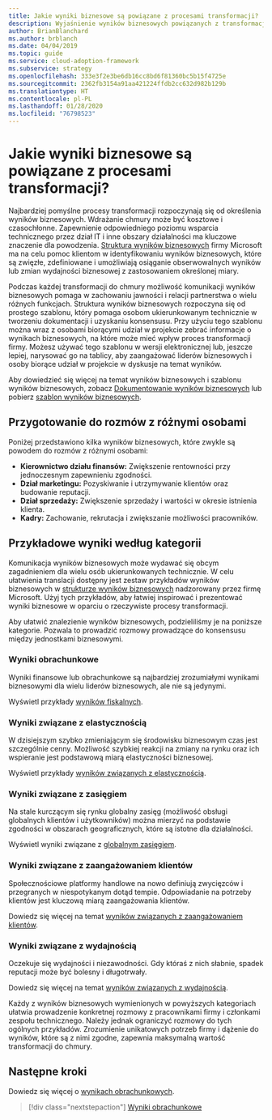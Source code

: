 ```yaml
---
title: Jakie wyniki biznesowe są powiązane z procesami transformacji?
description: Wyjaśnienie wyników biznesowych powiązanych z transformacjami do chmury.
author: BrianBlanchard
ms.author: brblanch
ms.date: 04/04/2019
ms.topic: guide
ms.service: cloud-adoption-framework
ms.subservice: strategy
ms.openlocfilehash: 333e3f2e3be6db16cc8bd6f81360bc5b15f4725e
ms.sourcegitcommit: 2362fb3154a91aa421224ffdb2cc632d982b129b
ms.translationtype: HT
ms.contentlocale: pl-PL
ms.lasthandoff: 01/28/2020
ms.locfileid: "76798523"
---
```

<!-- markdownlint-disable MD026 -->

# <a name="what-business-outcomes-are-associated-with-transformation-journeys"></a>Jakie wyniki biznesowe są powiązane z procesami transformacji?

Najbardziej pomyślne procesy transformacji rozpoczynają się od określenia wyników biznesowych. Wdrażanie chmury może być kosztowe i czasochłonne. Zapewnienie odpowiedniego poziomu wsparcia technicznego przez dział IT i inne obszary działalności ma kluczowe znaczenie dla powodzenia. [Struktura wyników biznesowych](../index.md) firmy Microsoft ma na celu pomoc klientom w identyfikowaniu wyników biznesowych, które są zwięzłe, zdefiniowane i umożliwiają osiąganie obserwowalnych wyników lub zmian wydajności biznesowej z zastosowaniem określonej miary.

Podczas każdej transformacji do chmury możliwość komunikacji wyników biznesowych pomaga w zachowaniu jawności i relacji partnerstwa o wielu różnych funkcjach. Struktura wyników biznesowych rozpoczyna się od prostego szablonu, który pomaga osobom ukierunkowanym technicznie w tworzeniu dokumentacji i uzyskaniu konsensusu. Przy użyciu tego szablonu można wraz z osobami biorącymi udział w projekcie zebrać informacje o wynikach biznesowych, na które może mieć wpływ proces transformacji firmy. Możesz używać tego szablonu w wersji elektronicznej lub, jeszcze lepiej, narysować go na tablicy, aby zaangażować liderów biznesowych i osoby biorące udział w projekcie w dyskusje na temat wyników.

Aby dowiedzieć się więcej na temat wyników biznesowych i szablonu wyników biznesowych, zobacz [Dokumentowanie wyników biznesowych](./business-outcome-template.md) lub pobierz [szablon wyników biznesowych](https://archcenter.blob.core.windows.net/cdn/business-outcome-template.xlsx).

## <a name="prepare-for-conversations-with-different-personas"></a>Przygotowanie do rozmów z różnymi osobami

Poniżej przedstawiono kilka wyników biznesowych, które zwykle są powodem do rozmów z różnymi osobami:

- **Kierownictwo działu finansów:** Zwiększenie rentowności przy jednoczesnym zapewnieniu zgodności.
- **Dział marketingu:** Pozyskiwanie i utrzymywanie klientów oraz budowanie reputacji.
- **Dział sprzedaży:** Zwiększenie sprzedaży i wartości w okresie istnienia klienta.
- **Kadry:** Zachowanie, rekrutacja i zwiększanie możliwości pracowników.

## <a name="sample-outcomes-by-category"></a>Przykładowe wyniki według kategorii

Komunikacja wyników biznesowych może wydawać się obcym zagadnieniem dla wielu osób ukierunkowanych technicznie. W celu ułatwienia translacji dostępny jest zestaw przykładów wyników biznesowych w [strukturze wyników biznesowych](../index.md) nadzorowany przez firmę Microsoft. Użyj tych przykładów, aby łatwiej inspirować i prezentować wyniki biznesowe w oparciu o rzeczywiste procesy transformacji.

Aby ułatwić znalezienie wyników biznesowych, podzieliliśmy je na poniższe kategorie. Pozwala to prowadzić rozmowy prowadzące do konsensusu między jednostkami biznesowymi.

### <a name="fiscal-outcomes"></a>Wyniki obrachunkowe

Wyniki finansowe lub obrachunkowe są najbardziej zrozumiałymi wynikami biznesowymi dla wielu liderów biznesowych, ale nie są jedynymi.

Wyświetl przykłady [wyników fiskalnych](./fiscal-outcomes.md).

### <a name="agility-outcomes"></a>Wyniki związane z elastycznością

W dzisiejszym szybko zmieniającym się środowisku biznesowym czas jest szczególnie cenny. Możliwość szybkiej reakcji na zmiany na rynku oraz ich wspieranie jest podstawową miarą elastyczności biznesowej.

Wyświetl przykłady [wyników związanych z elastycznością](./agility-outcomes.md).

### <a name="reach-outcomes"></a>Wyniki związane z zasięgiem

Na stale kurczącym się rynku globalny zasięg (możliwość obsługi globalnych klientów i użytkowników) można mierzyć na podstawie zgodności w obszarach geograficznych, które są istotne dla działalności.

Wyświetl wyniki związane z [globalnym zasięgiem](./reach-outcomes.md).

### <a name="customer-engagement-outcomes"></a>Wyniki związane z zaangażowaniem klientów

Społecznościowe platformy handlowe na nowo definiują zwycięzców i przegranych w niespotykanym dotąd tempie. Odpowiadanie na potrzeby klientów jest kluczową miarą zaangażowania klientów.

Dowiedz się więcej na temat [wyników związanych z zaangażowaniem klientów](./engagement-outcomes.md).

### <a name="performance-outcomes"></a>Wyniki związane z wydajnością

Oczekuje się wydajności i niezawodności. Gdy któraś z nich słabnie, spadek reputacji może być bolesny i długotrwały.

Dowiedz się więcej na temat [wyników związanych z wydajnością](./performance-outcomes.md).

Każdy z wyników biznesowych wymienionych w powyższych kategoriach ułatwia prowadzenie konkretnej rozmowy z pracownikami firmy i członkami zespołu technicznego. Należy jednak ograniczyć rozmowy do tych ogólnych przykładów. Zrozumienie unikatowych potrzeb firmy i dążenie do wyników, które są z nimi zgodne, zapewnia maksymalną wartość transformacji do chmury.

## <a name="next-steps"></a>Następne kroki

Dowiedz się więcej o [wynikach obrachunkowych](./fiscal-outcomes.md).

> [!div class="nextstepaction"]
> [Wyniki obrachunkowe](./fiscal-outcomes.md)
